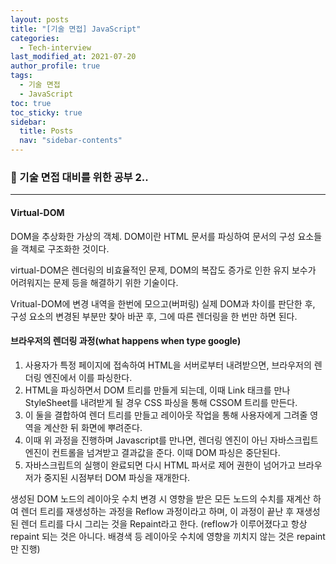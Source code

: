 ```yaml
---
layout: posts
title: "[기술 면접] JavaScript"
categories:
  - Tech-interview
last_modified_at: 2021-07-20
author_profile: true
tags:
  - 기술 면접
  - JavaScript
toc: true
toc_sticky: true
sidebar:
  title: Posts
  nav: "sidebar-contents"
---
```


### 🧁 기술 면접 대비를 위한 공부 2..

-----

#### Virtual-DOM

DOM을 추상화한 가상의 객체. DOM이란 HTML 문서를 파싱하여 문서의 구성 요소들을 객체로 구조화한 것이다.

virtual-DOM은 렌더링의 비효율적인 문제, DOM의 복잡도 증가로 인한 유지 보수가 어려워지는 문제 등을 해결하기 위한 기술이다.

Vritual-DOM에 변경 내역을 한번에 모으고(버퍼링) 실제 DOM과 차이를 판단한 후, 구성 요소의 변경된 부분만 찾아 바꾼 후, 그에 따른 렌더링을 한 번만 하면 된다.

#### 브라우저의 렌더링 과정(what happens when type google)

1. 사용자가 특정 페이지에 접속하여 HTML을 서버로부터 내려받으면, 브라우저의 렌더링 엔진에서 이를 파싱한다.
2. HTML을 파싱하면서 DOM 트리를 만들게 되는데, 이때 Link 태크를 만나 StyleSheet를 내려받게 될 경우 CSS 파싱을 통해 CSSOM 트리를 만든다.
3. 이 둘을 결합하여 렌더 트리를 만들고 레이아웃 작업을 통해 사용자에게 그려줄 영역을 계산한 뒤 화면에 뿌려준다.
4. 이때 위 과정을 진행하며 Javascript를 만나면, 렌더링 엔진이 아닌 자바스크립트 엔진이 컨트롤을 넘겨받고 결과값을 준다. 이때 DOM 파싱은 중단된다.
5. 자바스크립트의 실행이 완료되면 다시 HTML 파서로 제어 권한이 넘어가고 브라우저가 중지된 시점부터 DOM 파싱을 재개한다.

생성된 DOM 노드의 레이아웃 수치 변경 시 영향을 받은 모든 노드의 수치를 재계산 하여 렌더 트리를 재생성하는 과정을 Reflow 과정이라고 하며, 이 과정이 끝난 후 재생성된 렌더 트리를 다시 그리는 것을 Repaint라고 한다. (reflow가 이루어졌다고 항상 repaint 되는 것은 아니다. 배경색 등 레이아웃 수치에 영향을 끼치지 않는 것은 repaint만 진행)

#### <script> 태그의 위치

브라우저는 동기적으로 HTML, Css, Javascript를 처리한다. 때문에 script 태그의 위치에 따라 블로킹이 발생하여 DOM 생성이 지연될 수 있음을 의미한다. 때문에 body 요소의 가장 아래에 script 태그를 위치시키는 것이 좋다.

- HTML 요소들이 스크립트 로딩 지연으로 인해 렌더링에 지장을 받지 않아 페이지 로딩 시간 단축
- DOM이 완성되지 않은 상태에서 자바스크립트가 DOM 요소에 접근 시 참조 오류 발생

#### Hoisting

호이스팅이란, 함수 안에 있는 선언들을 모두 끌어올려 해당 함수 유효 범위의 최상단에 선언하는 것이다.

#### 클로저란?

클로저는 반환된 내부 함수가 자신이 선언됐을 때의 환경(Lexical environment)인 스코프를 기억하여, 그 스코프 밖에서 호출되어도 스코프에 접근할 수 있는 함수이다.

즉, 자신을 감싸고 있는 바깥 함수의 변수에 접근할 수 있는 내부의 함수를 모두 클로저라 하며, 클로저의 사용을 통해 전역 변수의 사용을 억제할 수있고, OOP의 장점 중 하나인 캡슐화가 가능하므로 데이터 은닉화가 가능하다.

모든 함수는 각자의 실행 컨텍스트에 스코프 체인을 가지고 있는데, 외부 함수에 대한 실행이 종료되어도 스코프 체인은 유지된다는 원리를 통해 클로저의 구현이 가능하다.

#### 실행 컨텍스트

실행 컨텍스트란, 실행 가능한 코드가 실행되는 환경이다. 실행중인 코드가 실행 컨텍스트에 스택처럼 쌓이며 실행 환경을 가지게 된다.

#### this

this는 자신이 속한 객체 또는 자신이 생성할 인스턴스를 가리키는 **자기 참조 변수**이다.

#### Restful API

REST란 HTTP URI를 통해 자원을 명시하고, HTTP Method를 통해 자원에 대한 CRUD Operation을 적용하는 것을 의미한다. 

API란 데이터와 기능의 집합을 제공함으로써 프로그램 간 상호작용을 촉진하며, 정보 교환을 가능하도록 하는 것을 의미한다.

따라서 REST API란 REST를 기반으로 API 서비스를 구현한 것이다.

#### Promise와 Callback의 차이점

둘 다 자바스크립트의 비동기 처리를 위해 사용되는 패턴이다. Callback의 경우 함수의 처리 순서를 보장하기 위해 함수를 중첩되게 사용하는 경우가 발생해 콜백 지옥이 발생한다는 단점과, 에러 처리가 힘들다는 단점이 있다.

이러한 단점을 해결하기 위해 ES6에서부터 Promise를 정식으로 사용한다.

#### Async, Await이란? Promise와의 차이점은?

Promise를 더욱 쉽게 사용할 수 있도록 하는 ES8 문법이다. 함수 앞부분에 async 키워드를 추가하고 함수 내부에서 promise 앞부분에 await 키워드를 사용하면 된다. 

이 경우 promise...then 보다 코드가 간결해지며, 에러 처리의 경우 try...catch를 사용한다.

#### 자바스크립트 최적화

자바스크립트는 가비지 컬렉션을 사용해 최적의 성능을 보장받을 수 있도록 하는데, 다음과 같은 경우에 메모리 누수가 발생할 수 있다.

1. 전역 변수로 인한 메모리 누수: 전역 변수는 가비지 컬렉션이 불가능한 영역이다.
2. 잊혀진 타이머 또는 콜백 함수로 인한 메모리 누수: setIntrval을 Clear해주지 않은 한 계속 동작할 것이다.
3. 클로저
4. DOM: DOM 노드를 객체의 데이터로 저장하는 경우, 해당 데이터 구조에서 DOM 노드를 참조하지 못하게끔 해야 메모리 릴리즈가 가능하다.

#### Mutable과 Immutable

mutable은 바뀔 수 있는 변수 타입. immutable은 그 반대의 개념. 자바스크립트에서 Object와 Array만 Mutable한 타입이고, 다른 원시 타임의 경우 immutable하다.

#### 비동기 콜백

자바스크립트는 싱글 스레드 언어로, 단일 호출 스택이 있다. 따라서 한 번에 하나의 일만 처리할 수 있따. 만약 브라우저에서 무거운 처리를 진행하려고 하면 단일 스레드로 인해 작업이 블로킹될 수 있다. 즉 먹통이 될 수 있다.(기능 또는 UI가 멈춤)

이를 극복하기 위한 해결 방안이 바로 비동기 콜백이다. 싱글 스레드 언어임에도 여러 작업을 동시에 할 수 있는 것은 브라우저가 Web APIs와 같은 것들을 제공하여 비동기 작업을 가능하게 하기 때문이다.

함수를 동기 호출하게 되면 호출 스택에 쌓여 순차적으로 실행된다. 이때, AJAX나 setTimeout, DOM event 함수를 실행하면, 자바스크립트 엔진은 호출 스택에서 Web APIs로 보내고 정해진 시간 또는 이벤트가 발생한 순간에 순차적으로 Callback queue(Task Queue)에 적제한다. Callback 큐에 적재된 함수들은 호출 스택에 쌓여 있던 태스크들이 모두 처리될 경우, 차례로 스택에 쌓여서 실행된다.

이러한 순환이 이벤트 루프(Event Loop)이다. 자바스크립트에서는 이를 통해 동시성을 지원한다.




> https://velog.io/@lucas/%ED%94%84%EB%A1%A0%ED%8A%B8%EC%97%94%EB%93%9C-%EA%B0%9C%EB%B0%9C%EC%9E%90-%EB%A9%B4%EC%A0%91-%EC%A4%80%EB%B9%84#iterator%EA%B3%BC-generator%EC%9D%84-%EC%84%A4%EB%AA%85%ED%95%B4%EC%A3%BC%EC%84%B8%EC%9A%94